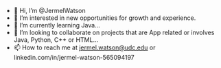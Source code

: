 - 👋 Hi, I’m @JermelWatson
- 👀 I’m interested in new opportunities for growth and experience.
- 🌱 I’m currently learning Java...
- 💞️ I’m looking to collaborate on projects that are App related or involves Java, Python, C++ or HTML...
- 📫 How to reach me at jermel.watson@udc.edu or linkedin.com/in/jermel-watson-565094197

<!---
JermelWatson/JermelWatson is a ✨ special ✨ repository because its `README.md` (this file) appears on your GitHub profile.
You can click the Preview link to take a look at your changes.
--->
